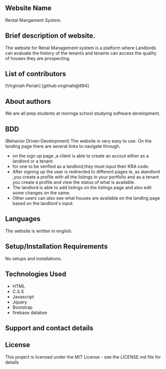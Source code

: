 ## Website Name
 Rental Mangement System.

## Brief description of website.
The website for Renal Management system is a platform where Landlords can evaluate the history of the tenants and tenants can access the quality of houses they are prospecting.

## List of contributors
[Virginiah Periah] [github:virginiah@894]

## About authors
We are all prep students at moringa school studying software development.

## BDD
(Behavior Driven Development)
The website is very easy to use. On the landing page there are several links to navigate through.
* on the sign up page ,a client is able to create an accout either as a landlord or a tenant.
* for one to be verified as a landlord,they must input their KRA code.
* After signing up the user is redirected to different pages ie, as alandlord ,you create a profile with all the lisitngs in your portfolio and as a tenant you create a profile and view the status of what is available.
* The landlord is able to add lisitngs on the listings page and also edit some changes on the same.
* Other users can also see what houses are  available on the landing page based on the landlord`s input.

 
## Languages
The website is written in english.
## Setup/Installation Requirements
No setups and installations.
## Technologies Used
* HTML
* C.S.S
* Javascript
* Jquery
* Bootstrap
* firebase databse
## Support and contact details


 ## License
This project is licensed under the MIT License - see the LICENSE.md file for details
